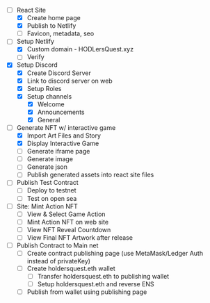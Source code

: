 - [ ] React Site
    - [x] Create home page
    - [x] Publish to Netlify
    - [ ] Favicon, metadata, seo

- [ ] Setup Netlify
    - [x] Custom domain - HODLersQuest.xyz
    - [ ] Verify

- [x] Setup Discord
    - [x] Create Discord Server
    - [x] Link to discord server on web
    - [x] Setup Roles
    - [x] Setup channels
        - [x] Welcome
        - [x] Announcements
        - [x] General

- [ ] Generate NFT w/ interactive game
    - [x] Import Art Files and Story
    - [x] Display Interactive Game
    - [ ] Generate iframe page
    - [ ] Generate image
    - [ ] Generate json
    - [ ] Publish generated assets into react site files

- [ ] Publish Test Contract
    - [ ] Deploy to testnet
    - [ ] Test on open sea

- [ ] Site: Mint Action NFT
    - [ ] View & Select Game Action
    - [ ] Mint Action NFT on web site
    - [ ] View NFT Reveal Countdown
    - [ ] View Final NFT Artwork after release

- [ ] Publish Contract to Main net
    - [ ] Create contract publishing page (use MetaMask/Ledger Auth instead of privateKey)
    - [ ] Create holdersquest.eth wallet
        - [ ] Transfer holdersquest.eth to publishing wallet
        - [ ] Setup holdersquest.eth and reverse ENS
    - [ ] Publish from wallet using publishing page
